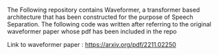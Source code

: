 The Following repository contains Waveformer, a transformer based architecture that has been constructed for the purpose of Speech Separation.
The following code was written after referring to the original waveformer paper whose pdf has been included in the repo

Link to waveformer paper : https://arxiv.org/pdf/2211.02250
